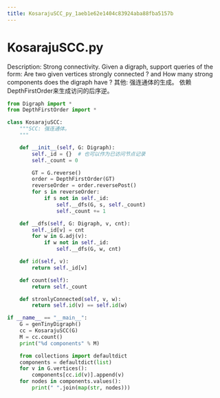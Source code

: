 ```yaml
---
title: KosarajuSCC_py_1aeb1e62e1404c83924aba88fba5157b
---
```


# KosarajuSCC.py

Description: Strong connectivity. Given a digraph, support queries of the form: Are two given vertices strongly connected ? and How many strong components does the digraph have ?
其他: 强连通体的生成。
依赖DepthFirstOrder来生成访问的后序逆。

```python
from Digraph import *
from DepthFirstOrder import *

class KosarajuSCC:
    """SCC: 强连通体。
    """

    def __init__(self, G: Digraph):
        self._id = {}  # 也可以作为已访问节点记录
        self._count = 0

        GT = G.reverse()
        order = DepthFirstOrder(GT)
        reverseOrder = order.reversePost()
        for s in reverseOrder:
            if s not in self._id:
                self.__dfs(G, s, self._count)
                self._count += 1

    def __dfs(self, G: Digraph, v, cnt):
        self._id[v] = cnt
        for w in G.adj(v):
            if w not in self._id:
                self.__dfs(G, w, cnt)

    def id(self, v):
        return self._id[v]

    def count(self):
        return self._count

    def stronlyConnected(self, v, w):
        return self.id(v) == self.id(w)

if __name__ == "__main__":
    G = genTinyDigraph()
    cc = KosarajuSCC(G)
    M = cc.count()
    print("%d components" % M)

    from collections import defaultdict
    components = defaultdict(list)
    for v in G.vertices():
        components[cc.id(v)].append(v)
    for nodes in components.values():
        print(" ".join(map(str, nodes)))
```